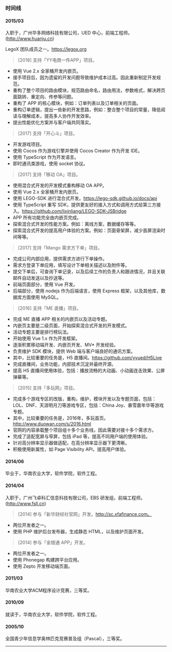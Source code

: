 ### 时间线

#### 2015/03

入职于，广州华多网络科技有限公司，UED 中心，前端工程师。(http://www.huanju.cn)

LegoX 团队成员之一。https://legox.org

> [2018] 支持「YY电商一件APP」项目。

* 使用 Vue 2.x 全家桶开发内嵌页。
* 接手项目后，因为遗留的开发问题导致维护成本过高。因此重新制定开发规范。
* 重构了整个项目的路由模块，规范路由命名，路由用法，参数格式，解决跨页面跳转、重定向、传参等问题。
* 重构了 APP 的核心模块，例如：订单列表以及订单相关的页面。
* 重构订单逻辑，提出一些新的开发思路，例如：整合整个项目的常量，降低阅读与理解成本，提高多人协作开发效率。
* 提出性能优化方案并与客户端共同落实。

> [2017] 支持「开心斗」项目。

* 开发游戏项目。
* 使用 Cocos 作为游戏引擎并使用 Cocos Creator 作为开发 IDE。
* 使用 TypeScript 作为开发语言。
* 即时通讯类游戏，使用 socket 协议。

> [2017] 支持「移动 OA」项目。

* 使用混合式开发的开发模式重构移动 OA APP。
* 使用 Vue 2.x 全家桶开发内嵌页。
* 使用 LEGO-SDK 进行混合式开发。https://lego-sdk.github.io/docs/api
* 使用 TypeScript 重写 SDK，提供更友好的接入方式和调用方式给第三方接入。https://github.com/lixinliang/LEGO-SDK-JSBridge
* APP 所有功能完全由内嵌页完成。
* 探索混合式开发的性能方案。例如：离线方案，数据缓存等等。
* 探索混合式开发的提高用户体验的方案。例如：页面骨架屏，减少首屏渲染时间等等。

> [2017] 支持「Mango 需求方下单」项目。

* 完成公司内部应用，提供需求方进行下单操作。
* 需求方登录下单应用，填写设计下单相关描述以及附件等。
* 提交下单后，可查询下单记录，以及后续工作的负责人和跟进情况，并且关联邮件自动发送以及抄送等。
* 前端页面部分，使用 Vue 开发。
* 后端部分，使用 nodejs 作为后端语言，使用 Express 框架，以及其他库，数据库方面使用 MySQL。

> [2016] 支持「ME 直播」项目。

* 完成 ME 直播 APP 相关的内嵌页以及活动专题。
* 内嵌页主要是二级页面，开始探索混合式开发的开发模式。
* 活动专题主要是排行榜玩法。
* 开始使用 Vue 1.x 作为开发框架。
* 逐渐积累移动端开发、内嵌页开发、MV* 开发经验。
* 负责维护 SDK 模块，提供 Web 端与客户端良好的通讯方案。
* 其中，比较重要的任务是，H5 直播间。https://github.com/yyued/H5Live
* 完成直播间，业务功能，内部技术沉淀并最终开源。
* 提高 H5 直播间使用体验，包括：播放流畅的大动画、小动画连击效果、公屏弹幕等。

> [2015] 支持「多玩网」项目。

* 完成多个游戏专区的改版，重构，维护，模块开发以及专题页面，包括：LOL、DNF、天涯明月刀等游戏专区，包括：China Joy、暴雪嘉年华等游戏专题。
* 其中，比较重要的任务是，2016年，多玩首页。http://www.duowan.com/s/2016.html
* 官网的内容承载整个项目组十多个业务线，因此需要对接十多个需求方。
* 完成了适配宽屏与窄屏，包括 iPad 等，提高不同用户端的使用体验。
* 针对高分辨率显示器做适配，在高分辨率显示器下更清晰。
* 积极使用新属性，如 Page Visibility API，提高用户体验。

#### 2014/06

毕业于，华南农业大学，软件学院，软件工程。

#### 2014/04

入职于，广州飞卓科汇信息科技有限公司，EBS 研发组，前端工程师。(http://www.fsll.cn)

> [2014] 参与「新华财经社官网」开发。http://sc.xfafinance.com。

* 两位开发者之一。
* 使用 PHP 维护后台发布器，生成静态 HTML，以及维护页面开发。

> [2014] 参与「金银通 APP」开发。

* 两位开发者之一。
* 使用 Phonegap 构建跨平台应用。
* 使用 Zepto 开发移动端页面。

#### 2011/03

华南农业大学ACM程序设计竞赛，三等奖。

#### 2010/09

就读于，华南农业大学，软件学院，软件工程。

#### 2005/10

全国青少年信息学奥林匹克竞赛普及组（Pascal），三等奖。

---
